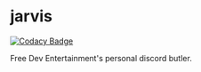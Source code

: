 # jarvis

[![Codacy Badge](https://api.codacy.com/project/badge/Grade/fab45444a2c643c9a1a45273a67c6e19)](https://www.codacy.com/app/ENiGMA9/jarvis?utm_source=github.com&amp;utm_medium=referral&amp;utm_content=ENiGMA9/jarvis&amp;utm_campaign=Badge_Grade)

Free Dev Entertainment's personal discord butler.
